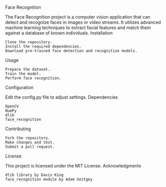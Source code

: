 Face Recognition

The Face Recognition project is a computer vision application that can detect and recognize faces in images or video streams. It utilizes advanced machine learning techniques to extract facial features and match them against a database of known individuals.
Installation

    Clone the repository.
    Install the required dependencies.
    Download pre-trained face detection and recognition models.

Usage

    Prepare the dataset.
    Train the model.
    Perform face recognition.

Configuration

Edit the config.py file to adjust settings.
Dependencies

    OpenCV
    NumPy
    dlib
    face_recognition

Contributing

    Fork the repository.
    Make changes and test.
    Submit a pull request.

License

This project is licensed under the MIT License.
Acknowledgments

    dlib library by Davis King
    face_recognition module by Adam Geitgey
